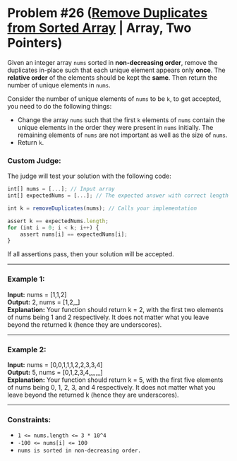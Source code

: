 # Problem #26 ([Remove Duplicates from Sorted Array](https://leetcode.com/problems/remove-duplicates-from-sorted-array) | Array, Two Pointers)

Given an integer array `nums` sorted in **non-decreasing order**, remove the duplicates in-place such that each unique element appears only **once**. The **relative order** of the elements should be kept the **same**. Then return the number of unique elements in `nums`.

Consider the number of unique elements of `nums` to be `k`, to get accepted, you need to do the following things:

-   Change the array `nums` such that the first `k` elements of `nums` contain the unique elements in the order they were present in `nums` initially. The remaining elements of `nums` are not important as well as the size of `nums`.
-   Return `k`.

### Custom Judge:

The judge will test your solution with the following code:

```js
int[] nums = [...]; // Input array
int[] expectedNums = [...]; // The expected answer with correct length

int k = removeDuplicates(nums); // Calls your implementation

assert k == expectedNums.length;
for (int i = 0; i < k; i++) {
    assert nums[i] == expectedNums[i];
}
```

If all assertions pass, then your solution will be accepted.

---

### Example 1:

**Input:** nums = [1,1,2] <br>
**Output:** 2, nums = [1,2,_] <br>
**Explanation:** Your function should return k = 2, with the first two elements of nums being 1 and 2 respectively.
It does not matter what you leave beyond the returned k (hence they are underscores).

---

### Example 2:

**Input:** nums = [0,0,1,1,1,2,2,3,3,4] <br>
**Output:** 5, nums = [0,1,2,3,4,_,_,_,_,_] <br>
**Explanation:** Your function should return k = 5, with the first five elements of nums being 0, 1, 2, 3, and 4 respectively.
It does not matter what you leave beyond the returned k (hence they are underscores).

---

### Constraints:

-   `1 <= nums.length <= 3 * 10^4`
-   `-100 <= nums[i] <= 100`
-   `nums is sorted in non-decreasing order.`
